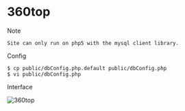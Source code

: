 # 360top 

Note
```
Site can only run on php5 with the mysql client library.
```

Config
```
$ cp public/dbConfig.php.default public/dbConfig.php
$ vi public/dbConfig.php
```

Interface

![360top](http://farwish.qiniudn.com/360top2.png)
